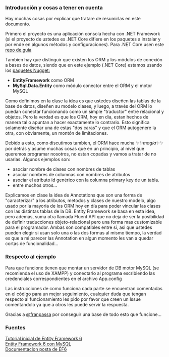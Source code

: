 
### Introducción y cosas a tener en cuenta

Hay muchas cosas por explicar que tratare de resumirlas en este documento.

Primero el proyecto es una aplicación consola hecha con .NET Framework (si el proyecto de ustedes es .NET Core difiere en los paquetes a instalar y por ende en algunos métodos y configuraciones). Para .NET Core usen este [repo de guía](https://github.com/utndds/orm-NetCore-MySQL)

Tambien hay que distinguir que existen los ORM y los módulos de conexión a bases de datos, siendo que en este ejemplo (.NET Core) estamos usando los <ins>paquetes Nugget:</ins>

- **EntityFramework** como ORM
- **MySql.Data.Entity** como módulo conector entre el ORM y el motor MySQL

Como definimos en la clase la idea es que ustedes diseñen las tablas de la base de datos, diseñen su modelo clases, y luego, a través del ORM lo puedan conectar funcionando como un simple "traductor" entre relacional y objetos. Pero la verdad es que los ORM, hoy en dia, estan hechos de manera tal o apuntan a hacer exactamente lo contrario. Esto significa solamente diseñar una de estas "dos caras" y que el ORM autogenere la otra, con obviamente, un montón de limitaciones.

Debido a esto, como discutimos tambien, el ORM hace mucha :sparkles::sparkles:*magia*:sparkles::sparkles: por detrás y asume muchas cosas que en un principio, al nivel que queremos programar nosotros, no estan copadas y vamos a tratar de no usarlas.
Algunos ejemplos son:

- asociar nombre de clases con nombres de tablas
- asociar nombres de columnas con nombres de atributos
- asociar el atributo id genérico con la columna primary key de un tabla.
- entre muchos otros...

Explicamos en clase la idea de Annotations que son una forma de "caracterizar" a los atributos, metodos y clases de nuestro modelo, algo usado por la mayoria de los ORM hoy en día para poder vincular las clases con las distintas tablas de la DB. Entity Framework se basa en esta idea, pero además, suma otra llamada Fluent API que no deja de ser la posibilidad de definir traducciones objeto-relacional pero una forma mas customizable para el programador.
Ambas son compatibles entre si, asi que ustedes pueden elegir si usan solo una o las dos formas al mismo tiempo, la verdad es que a mi parecer las Annotation en algun momento les van a quedar cortas de funcionalidad...


### Respecto al ejemplo

Para que funcione tienen que montar un servidor de DB motor MySQL (se recomienda el uso de XAMPP) y conectarlo al programa escribiendo las credenciales correspondientes en el archivo App.config

Las instrucciones de como funciona cada parte se encuentran comentadas en el código para un mejor seguimiento, cualquier duda que tengan respecto al funcionamiento les pido por favor que creen un Issue comentandolo ya que a otros les puede servir la respuesta.

Gracias a [@franpassa](https://github.com/franpassa) por conseguir una base de todo esto que funcione...

### Fuentes

[Tutorial inicial de Entity Framework 6](https://www.entityframeworktutorial.net/code-first/what-is-code-first.aspx)<br>
[Entity Framework 6 con MySQL](https://dev.mysql.com/doc/connector-net/en/connector-net-entityframework60.html)<br>
[Documentacion posta de EF6](https://docs.microsoft.com/en-us/ef/ef6/)
